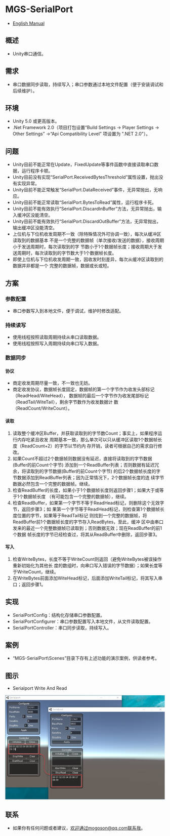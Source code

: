 ﻿# MGS-SerialPort
- [English Manual](./README.md)

## 概述 
- Unity串口通信。

## 需求
- 串口数据同步读取，持续写入；串口参数通过本地文件配置（便于安装调试和后续维护）。

## 环境
- Unity 5.0 或更高版本。
- .Net Framework 2.0（项目打包设置“Build Settings -> Player Settings -> Other Settings”
  ->“Api Compatibility Level” 项设置为 ".NET 2.0"）。

## 问题
- Unity目前不能正常在Update，FixedUpdate等事件函数中直接读取串口数据，运行程序卡顿。
- Unity目前没有实现“SerialPort.ReceivedBytesThreshold”属性设置，抛出没有实现异常。
- Unity目前不能正常触发“SerialPort.DataReceived”事件，无异常抛出，无响应。
- Unity目前不能正常读取“SerialPort.BytesToRead”属性，运行程序卡死。
- Unity目前不能有效执行“SerialPort.DiscardInBuffer”方法，无异常抛出，输入缓冲区没能清空。
- Unity目前不能有效执行“SerialPort.DiscardOutBuffer”方法，无异常抛出，输出缓冲区没能清空。
- 上位机与下位机收发周期不一致（除特殊情况外可协调一致），每次从缓冲区读取到的数据基本
  不是一个完整的数据帧（单次接收/发送的数据），接收周期小于发送周期时，每次读取到的字
  节数小于1个数据帧长度；接收周期大于发送周期时，每次读取到的字节数大于1个数据帧长度。
- 即使上位机与下位机收发周期一致，因收发时刻差异，每次从缓冲区读取到的数据并非都是一个
   完整的数据帧，数据或长或短。

## 方案
### 参数配置
- 串口参数写入到本地文件，便于调试，维护时修改适配。

### 持续读写
- 使用线程按照读取周期持续从串口读取数据。
- 使用线程按照写入周期持续向串口写入数据。

### 数据同步
#### 协议
-  商定收发周期尽量一致，不一致也无妨。
-  商定收发协议，数据帧长度固定，数据帧的第一个字节作为收发头部标记（ReadHead/WiteHead），
   数据帧的最后一个字节作为收发尾部标记（ReadTail/WiteTail），剩余字节数作为收发数据计
   数（ReadCount/WriteCount）。

#### 读取
1. 读取整个缓冲区Buffer，并获取读取到的字节数Count；事实上，如果程序运行内存吃紧且收发
   周期基本一致，那么单次可以只从缓冲区读取1个数据帧长度（ReadCount+2）的字节以节约内
   存开销，读者可根据自己的需求自行修改。
1. 如果Count不超过2个数据帧则数据没有延迟，直接将读取到的字节数据(Buffer的前Count个字节)
   添加到一个ReadBuffer列表；否则数据有延迟冗余，将读取到的字节数据(Buffer的前Count个字节)
   的后2个数据帧长度的字节数据添加到ReadBuffer列表；因为正常情况下，2个数据帧长度的连
   续字节数据必然包含一个完整的数据帧。继续。
1. 检查ReadBuffer的长度，如果小于1个数据帧长度则返回步骤1；如果大于或等于1个数据帧长度
   （有可能包含一个完整的数据帧），继续。
1. 检查ReadBuffer，如果第一个字节不等于ReadHead标记，则删除这个无效字节，返回步骤3；如
   果第一个字节等于ReadHead标记，则检查第1个数据帧长度位置的字节，如果等于ReadTail标记
   则找到一个完整的数据帧，将ReadBuffer前1个数据帧长度的字节存入ReadBytes，至此，缓冲
   区中由串口发来的最近一个完整数据帧已读取到；否则数据无效；现在ReadBuffer的前1个数据
   帧长度的字节已经检查过，将其从ReadBuffer中删除，返回步骤3。

#### 写入
1. 检查WriteBytes，长度不等于WriteCount则返回（避免WriteBytes被误操作重新初始化为其他长
   度的数组时，向串口写入错误的字节数据）；如果长度等于WriteCount，继续。
1. 在WriteBytes前面添加WiteHead标记，后面添加WriteTail标记，将其写入串口；返回步骤1。

## 实现
- SerialPortConfig：结构化存储串口参数配置。
- SerialPortConfigurer：串口参数配置写入本地文件，从文件读取配置。
- SerialPortController：串口同步读取，持续写入。

## 案例
- “MGS-SerialPort\Scenes”目录下存有上述功能的演示案例，供读者参考。

## 图示
- Serialport Write And Read

![SerialPortConfig](./Attachments/SerialportWriteAndRead.png)

## 联系
- 如果你有任何问题或者建议，欢迎通过mogoson@qq.com联系我。